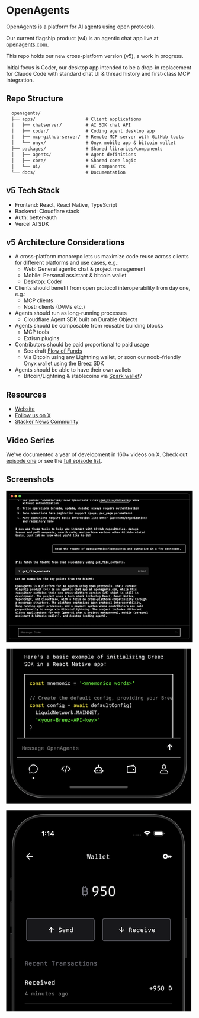 # OpenAgents

OpenAgents is a platform for AI agents using open protocols.

Our current flagship product (v4) is an agentic chat app live at [openagents.com](https://openagents.com).

This repo holds our new cross-platform version (v5), a work in progress.

Initial focus is Coder, our desktop app intended to be a drop-in replacement for Claude Code with standard chat UI & thread history and first-class MCP integration.

## Repo Structure

```
  openagents/
  ├── apps/                   # Client applications
  │   ├── chatserver/         # AI SDK chat API
  │   ├── coder/              # Coding agent desktop app
  │   ├── mcp-github-server/  # Remote MCP server with GitHub tools
  │   └── onyx/               # Onyx mobile app & bitcoin wallet
  ├── packages/               # Shared libraries/components
  │   ├── agents/             # Agent definitions
  │   ├── core/               # Shared core logic
  │   └── ui/                 # UI components
  └── docs/                   # Documentation
```

## v5 Tech Stack

- Frontend: React, React Native, TypeScript
- Backend: Cloudflare stack
- Auth: better-auth
- Vercel AI SDK

## v5 Architecture Considerations

- A cross-platform monorepo lets us maximize code reuse across clients for different platforms and use cases, e.g.:
    - Web: General agentic chat & project management
    - Mobile: Personal assistant & bitcoin wallet
    - Desktop: Coder
- Clients should benefit from open protocol interoperability from day one, e.g.:
    - MCP clients
    - Nostr clients (DVMs etc.)
- Agents should run as long-running processes
    - Cloudflare Agent SDK built on Durable Objects
- Agents should be composable from reusable building blocks
    - MCP tools
    - Extism plugins
- Contributors should be paid proportional to paid usage
    - See draft [Flow of Funds](https://github.com/OpenAgentsInc/openagents/wiki/Flow-of-Funds)
    - Via Bitcoin using any Lightning wallet, or soon our noob-friendly Onyx wallet using the Breez SDK
- Agents should be able to have their own wallets
    - Bitcoin/Lightning & stablecoins via [Spark wallet](https://www.spark.info/)?

## Resources

- [Website](https://openagents.com)
- [Follow us on X](https://x.com/OpenAgentsInc)
- [Stacker News Community](https://stacker.news/~openagents)

## Video Series

We've documented a year of development in 160+ videos on X.
Check out [episode one](https://twitter.com/OpenAgentsInc/status/1721942435125715086) or see the [full episode list](https://github.com/OpenAgentsInc/openagents/wiki/Video-Series).

## Screenshots

![Coder MCP screenshot](docs/img/coder1.png)

![Onyx chat screenshot](docs/img/onyx2a.png)

![Onyx bitcoin wallet screenshot](docs/img/onyx1.png)
